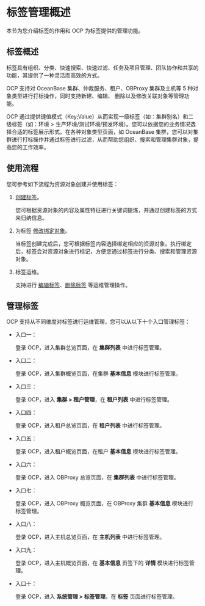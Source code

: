 # 标签管理概述

本节为您介绍标签的作用和 OCP 为标签提供的管理功能。

## 标签概述

标签具有组织、分类、快速搜索、快速过滤、任务及项目管理、团队协作和共享的功能，其提供了一种灵活而高效的方式。

OCP 支持对 OceanBase 集群、仲裁服务、租户、OBProxy 集群及主机等 5 种对象类型进行打标操作，同时支持新建、编辑、 删除以及修改关联对象等管理功能。

OCP 通过提供键值模式（Key;Value）从而实现一级标签（如：集群别名）和二级标签（如：环境 > 生产环境/测试环境/预发环境）。您可以依据您的业务情况选择合适的标签展示形式。在各种对象类型页面，如 OceanBase 集群，您可以对集群进行打标操作并通过标签进行过滤，从而帮助您组织、搜索和管理集群对象，提高您的工作效率。

## 使用流程

您可参考如下流程为资源对象创建并使用标签：

1. [创建标签](200.create-a-tag.md)。

    您可根据资源对象的内容及属性特征进行关键词提炼，并通过创建标签的方式来归纳信息。

2. 为标签 [修改绑定对象](300.change-bound-objects.md)。

    当标签创建完成后，您可根据标签内容选择绑定相应的资源对象。执行绑定后，标签会对资源对象进行标记，方便您通过标签进行分类、搜索和管理资源对象。

3. 标签运维。

    支持进行 [编辑标签](400.edit-a-tag.md)、[删除标签](500.delete-a-tags.md) 等运维管理操作。

## 管理标签

OCP 支持从不同维度对标签进行运维管理，您可以从以下十个入口管理标签：

* 入口一：

    登录 OCP，进入集群总览页面，在 **集群列表** 中进行标签管理。

* 入口二：

    登录 OCP，进入集群概览页面，在集群 **基本信息** 模块进行标签管理。

* 入口三：

    登录 OCP，进入 **集群 > 租户管理**，在 **租户列表** 中进行标签管理。

* 入口四：

    登录 OCP，进入租户总览页面，在 **租户列表** 中进行标签管理。

* 入口五：

    登录 OCP，进入租户概览页面，在租户 **基本信息** 模块进行标签管理。

* 入口六：

    登录 OCP，进入 OBProxy 总览页面，在 **集群列表** 中进行标签管理。

* 入口七：

    登录 OCP，进入 OBProxy 概览页面，在 OBProxy 集群 **基本信息** 模块进行标签管理。

* 入口八：

    登录 OCP，进入主机总览页面，在 **主机列表** 中进行标签管理。

* 入口九：

    登录 OCP，进入主机概览页面，在 **基本信息** 页签下的 **详情** 模块进行标签管理。

* 入口十：

    登录 OCP，进入 **系统管理 > 标签管理**，在 **标签** 页面进行标签管理。
